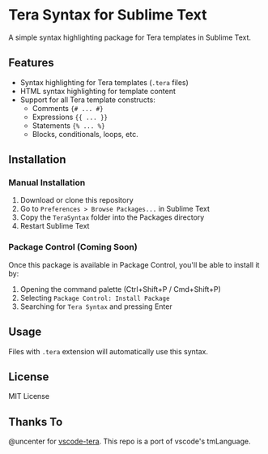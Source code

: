 # Tera Syntax for Sublime Text

A simple syntax highlighting package for Tera templates in Sublime Text.

## Features

- Syntax highlighting for Tera templates (`.tera` files)
- HTML syntax highlighting for template content
- Support for all Tera template constructs:
  - Comments `{# ... #}`
  - Expressions `{{ ... }}`
  - Statements `{% ... %}`
  - Blocks, conditionals, loops, etc.

## Installation

### Manual Installation

1. Download or clone this repository
2. Go to `Preferences > Browse Packages...` in Sublime Text
3. Copy the `TeraSyntax` folder into the Packages directory
4. Restart Sublime Text

### Package Control (Coming Soon)

Once this package is available in Package Control, you'll be able to install it by:

1. Opening the command palette (Ctrl+Shift+P / Cmd+Shift+P)
2. Selecting `Package Control: Install Package`
3. Searching for `Tera Syntax` and pressing Enter

## Usage

Files with `.tera` extension will automatically use this syntax.

## License

MIT License

## Thanks To

@uncenter for [vscode-tera](https://github.com/uncenter/vscode-tera). This repo is a port of vscode's tmLanguage.
